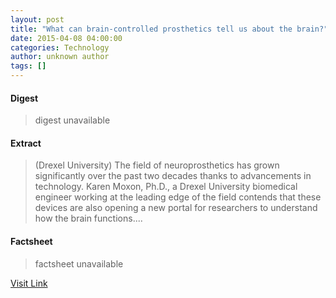 ```yaml
---
layout: post
title: "What can brain-controlled prosthetics tell us about the brain?"
date: 2015-04-08 04:00:00
categories: Technology
author: unknown author
tags: []
---
```



#### Digest
>digest unavailable

#### Extract
>(Drexel University) The field of neuroprosthetics has grown significantly over the past two decades thanks to advancements in technology. Karen Moxon, Ph.D., a Drexel University biomedical engineer working at the leading edge of the field contends that these devices are also opening a new portal for researchers to understand how the brain functions....

#### Factsheet
>factsheet unavailable

[Visit Link](http://www.eurekalert.org/pub_releases/2015-04/du-wcb040815.php)


